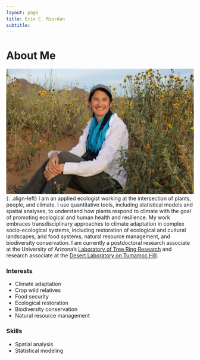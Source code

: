 ```yaml
---
layout: page
title: Erin C. Riordan
subtitle: 
---
```


# About Me

![Erin Riordan](/img/erinIntro.JPG){: .align-left}
I am an applied ecologist working at the intersection of plants, people, and climate. I use quantitative tools, including statistical models and spatial analyses, to understand how plants respond to climate with the goal of promoting ecological and human health and resilience. My work embraces transdisciplinary approaches to climate adaptation in complex socio-ecological systems, including restoration of ecological and cultural landscapes, arid food systems, natural resource management, and biodiversity conservation. I am currently a postdoctoral research associate at the University of Arizona’s [Laboratory of Tree Ring Research](https://ltrr.arizona.edu/) and research associate at the [Desert Laboratory on Tumamoc Hill](http://tumamoc.arizona.edu/).

### Interests
- Climate adaptation
- Crop wild relatives
- Food security
- Ecological restoration
- Biodiversity conservation
- Natural resource management

### Skills
- Spatial analysis
- Statistical modeling
